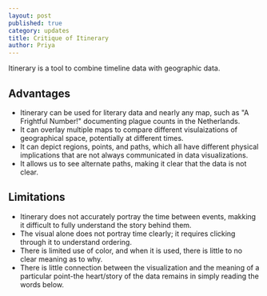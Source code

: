 ```yaml
---
layout: post
published: true
category: updates
title: Critique of Itinerary
author: Priya
---
```

Itinerary is a tool to combine timeline data with geographic data.

## Advantages

- Itinerary can be used for literary data and nearly any map, such as "A Frightful Number!" documenting plague counts in the Netherlands.
- It can overlay multiple maps to compare different visulaizations of geographical space, potentially at different times.
- It can depict regions, points, and paths, which all have different physical implications that are not always communicated in data visualizations.
- It allows us to see alternate paths, making it clear that the data is not clear.

## Limitations

- Itinerary does not accurately portray the time between events, makking it difficult to fully understand the story behind them.
- The visual alone does not portray time clearly; it requires clicking through it  to understand ordering.
- There is limited use of color, and when it is used, there is little to no clear meaning as to why.
- There is little connection between the visualization and the meaning of a particular point-the heart/story of the data remains in simply reading the words below.
